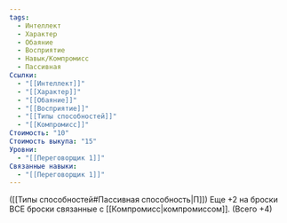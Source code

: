 ```yaml
---
tags:
  - Интеллект
  - Характер
  - Обаяние
  - Восприятие
  - Навык/Компромисс
  - Пассивная
Ссылки:
  - "[[Интеллект]]"
  - "[[Характер]]"
  - "[[Обаяние]]"
  - "[[Восприятие]]"
  - "[[Типы способностей]]"
  - "[[Компромисс]]"
Стоимость: "10"
Стоимость выкупа: "15"
Уровни:
  - "[[Переговорщик 1]]"
Связанные навыки:
  - "[[Переговорщик 1]]"
---
```

([[Типы способностей#Пассивная способность|П]]) Еще +2 на броски ВСЕ броски связанные с [[Компромисс|компромиссом]].  (Всего +4)